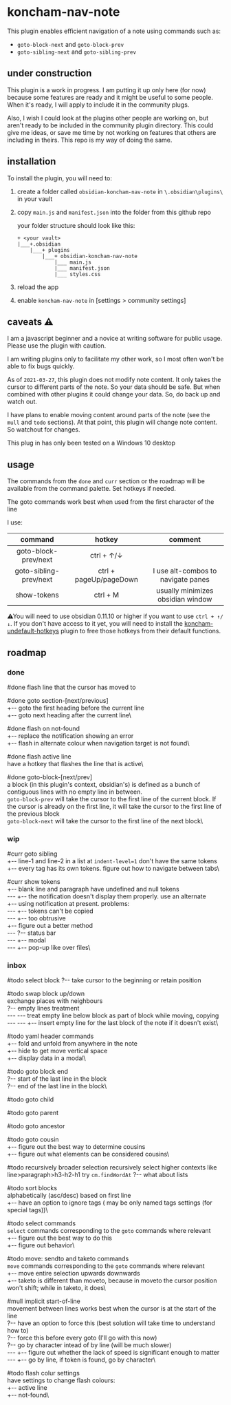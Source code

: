 # koncham-nav-note

This plugin enables efficient navigation of a note using commands such as:

+ `goto-block-next` and `goto-block-prev`
+ `goto-sibling-next` and `goto-sibling-prev`


## under construction

This plugin is a work in progress. I am putting it up only here (for now) because some features are ready and it might be useful to some people. When it's ready, I will apply to include it in the community plugs.

Also, I wish I could look at the plugins other people are working on, but aren't ready to be included in the community plugin directory. This could give me ideas, or save me time by not working on features that others are including in theirs. This repo is my way of doing the same.

## installation

To install the plugin, you will need to:
1. create a folder called `obsidian-koncham-nav-note` in `\.obsidian\plugins\` in your vault
2. copy `main.js` and `manifest.json` into the folder from this github repo

	your folder structure should look like this:

	```treeview
	+ <your vault>
	|___+.obsidian
		|___+ plugins
			|___+ obsidian-koncham-nav-note
				|___ main.js
				|___ manifest.json
				|___ styles.css
	```
3. reload the app
4. enable `koncham-nav-note` in [settings > community settings]

## caveats ⚠

I am a javascript beginner and a novice at writing software for public usage. Please use the plugin with caution.

I am writing plugins only to facilitate my other work, so I most often won't be able to fix bugs quickly.

As of  `2021-03-27`, this plugin does not modify note content. It only takes the cursor to different parts of the note. So your data should be safe. But when combined with other plugins it could change your data. So, do back up and watch out.

I have plans to enable moving content around parts of the note (see the `mull` and `todo` sections). At that point, this plugin will change note content. So watchout for changes.

This plug in has only been tested on a  Windows 10 desktop

## usage

The commands from the `done` and `curr` section or the roadmap will be available from the command palette. Set hotkeys if needed. 

The goto commands work best when used from the first character of the line

I use:

|        command         |         hotkey         |              comment               |
|:----------------------:|:----------------------:|:----------------------------------:|
|  goto-block-prev/next  |       ctrl + ↑/↓       |                                    |
| goto-sibling-prev/next | ctrl + pageUp/pageDown | I use alt-combos to navigate panes |
|      show-tokens       |        ctrl + M        | usually minimizes obsidian window  |

⚠You will need to use obsidian 0.11.10 or higher if you want to use `ctrl + ↑/↓`. If you don't have access to it yet, you will need to install the [koncham-undefault-hotkeys](https://github.com/manogna4/obsidian-koncham-undefault-hotkeys) plugin to free those hotkeys from their default functions.

## roadmap

### done

#done flash line that the cursor has moved to

#done goto section-[next/previous]\
+-- goto the first heading before the current line\
+-- goto next heading after the current line\

#done flash on not-found\
+-- replace the notification showing an error\
+-- flash in alternate colour when navigation target is not found\

#done flash active line\
have a hotkey that flashes the line that is active\

#done goto-block-[next/prev]\
a block (in this plugin's context, obsidian's) is defined as a bunch of contiguous lines with no empty line in between.\
`goto-block-prev` will take the cursor to the first line of the current block. If the cursor is already on the first line, it will take the cursor to the first line of the previous block\
`goto-block-next` will take the cursor to the first line of the next block\

###  wip

#curr goto sibling\
+-- line-1 and line-2 in a list at `indent-level=1` don't have the same tokens\
+-- every tag has its own tokens. figure out how to navigate between tabs\


#curr show tokens\
+-- blank line and paragraph have undefined and null tokens\
--- +-- the notification doesn't display them properly. use an alternate\
+-- using notification at present. problems:\
--- +-- tokens can't be copied\
--- +-- too obtrusive\
+-- figure out a better method\
--- ?-- status bar\
--- +-- modal\
--- +-- pop-up like over files\

### inbox

#todo select block
?-- take cursor to the beginning or retain position

#todo swap block up/down\
exchange places with neighbours\
?-- empty lines treatment\
--- --- treat empty line below block as part of block while moving, copying\
--- --- +-- insert empty line for the last block of the note if it doesn't exist\

#todo yaml header commands\
+-- fold and unfold from anywhere in the note\
+-- hide to get move vertical space\
+-- display data in a modal\

#todo goto block end\
?-- start of the last line in the block\
?-- end of the last line in the block\

#todo goto child

#todo goto parent

#todo goto ancestor

#todo goto cousin\
+-- figure out the best way to determine cousins\
+-- figure out what elements can be considered cousins\

#todo recursively broader selection
recursively select higher contexts like line>paragraph>h3-h2-h1 
try `cm.findWordAt`
?-- what about lists

#todo sort blocks\
alphabetically (asc/desc) based on first line\
+-- have an option to ignore tags ( may be only named tags settings (for special tags))\

#todo select commands\
`select` commands corresponding to the `goto` commands where relevant\
+-- figure out the best way to do this\
+-- figure out behavior\


#todo move: sendto and taketo commands\
`move` commands corresponding to the `goto` commands where relevant\
+-- move entire selection upwards downwards\
+-- taketo is different than moveto, because in moveto the cursor position won't shift; while in taketo, it does\


#mull implicit start-of-line\
movement between lines works best when the cursor is at the start of the line\
?-- have an option to force this (best solution will take time to understand how to)\
?-- force this before every goto (I'll go with this now)\
?-- go by character intead of by line (will be much slower)\
--- +-- figure out whether the lack of speed is significant enough to matter\
--- +-- go by line, if token is found, go by character\

#todo flash colur settings\
have settings to change flash colours:\
+-- active line\
+-- not-found\